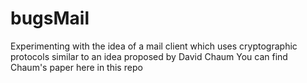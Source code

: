 # bugsMail
Experimenting with the idea of a mail client which uses cryptographic protocols similar to an idea proposed by David Chaum 
You can find Chaum's paper here in this repo
